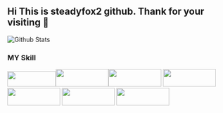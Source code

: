 
## Hi This is steadyfox2 github. Thank for your visiting 👋


![Github Stats](https://github-readme-stats.vercel.app/api?username=steadyfox2&theme=great-gatsby&show_icons=true)


### MY Skill

<img src="https://img.shields.io/badge/Python-3766AB?style=plastic-square&logo=Python&logoColor=white" width="110" height="35"/><img src="https://img.shields.io/badge/Numpy-013243?style=plastic-square&logo=Numpy&logoColor=yellow" width="120" height="40"/><img src="https://img.shields.io/badge/Pandas-150458?style=plastic-square&logo=Pandas&logoColor=white" width="120" height="40"/>
<img src="https://img.shields.io/badge/scikit-learn-F7931E?style=plastic-square&logo=scikit-learn&logoColor=white" width="120" height="40"/>
<img src="https://img.shields.io/badge/MYSQL-4479A1?style=plastic-square&logo=MYSQL&logoColor=white" width="120" height="40"/>
<img src="https://img.shields.io/badge/Tableau-E97627?style=plastic-square&logo=Tableau&logoColor=white" width="120" height="40"/>
<img src="https://img.shields.io/badge/PyTorch-EE4C2C?style=plastic-square&logo=PyTorch&logoColor=white" width="120" height="40"/>

<!--
**steadyfox2/steadyfox2** is a ✨ _special_ ✨ repository because its `README.md` (this file) appears on your GitHub profile.

Here are some ideas to get you started:

- 🔭 I’m currently working on ...
- 🌱 I’m currently learning ...
- 👯 I’m looking to collaborate on ...
- 🤔 I’m looking for help with ...
- 💬 Ask me about ...
- 📫 How to reach me: ...
- 😄 Pronouns: ...
- ⚡ Fun fact: ...
-->
